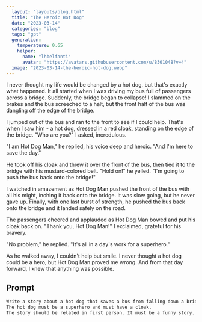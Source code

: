 ```yaml
---
  layout: "layouts/blog.html"
  title: "The Heroic Hot Dog"
  date: "2023-03-14"
  categories: "blog"
  tags: "gpt"
  generation: 
    temperature: 0.65
    helper: 
      name: "lhbelfanti"
      avatar: "https://avatars.githubusercontent.com/u/8301048?v=4"
  image: "2023-03-14-the-heroic-hot-dog.webp"
---
```

I never thought my life would be changed by a hot dog, but that's exactly what happened. It all started when I was driving my bus full of passengers across a bridge. Suddenly, the bridge began to collapse! I slammed on the brakes and the bus screeched to a halt, but the front half of the bus was dangling off the edge of the bridge.

I jumped out of the bus and ran to the front to see if I could help. That's when I saw him - a hot dog, dressed in a red cloak, standing on the edge of the bridge. "Who are you?" I asked, incredulous.

"I am Hot Dog Man," he replied, his voice deep and heroic. "And I'm here to save the day."

He took off his cloak and threw it over the front of the bus, then tied it to the bridge with his mustard-colored belt. "Hold on!" he yelled. "I'm going to push the bus back onto the bridge!"

I watched in amazement as Hot Dog Man pushed the front of the bus with all his might, inching it back onto the bridge. It was slow going, but he never gave up. Finally, with one last burst of strength, he pushed the bus back onto the bridge and it landed safely on the road.

The passengers cheered and applauded as Hot Dog Man bowed and put his cloak back on. "Thank you, Hot Dog Man!" I exclaimed, grateful for his bravery.

"No problem," he replied. "It's all in a day's work for a superhero."

As he walked away, I couldn't help but smile. I never thought a hot dog could be a hero, but Hot Dog Man proved me wrong. And from that day forward, I knew that anything was possible.


## Prompt
```markdown
Write a story about a hot dog that saves a bus from falling down a bridge.
The hot dog must be a superhero and must have a cloak.
The story should be related in first person. It must be a funny story.
```

